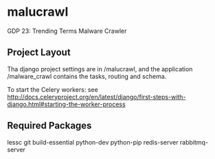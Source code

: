 malucrawl
=========

GDP 23: Trending Terms Malware Crawler

Project Layout
--------------

Tha django project settings are in /malucrawl, and the application /malware_crawl contains the tasks, routing and schema.

To start the Celery workers: see http://docs.celeryproject.org/en/latest/django/first-steps-with-django.html#starting-the-worker-process

Required Packages
-----------------

lessc git build-essential python-dev python-pip redis-server rabbitmq-server

